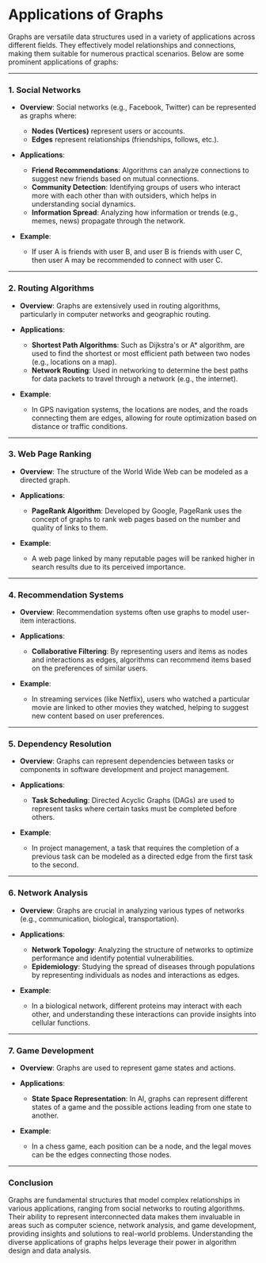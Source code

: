 # **Applications of Graphs**

Graphs are versatile data structures used in a variety of applications across different fields. They effectively model relationships and connections, making them suitable for numerous practical scenarios. Below are some prominent applications of graphs:

---

### **1. Social Networks**

- **Overview**: Social networks (e.g., Facebook, Twitter) can be represented as graphs where:
  - **Nodes (Vertices)** represent users or accounts.
  - **Edges** represent relationships (friendships, follows, etc.).
  
- **Applications**:
  - **Friend Recommendations**: Algorithms can analyze connections to suggest new friends based on mutual connections.
  - **Community Detection**: Identifying groups of users who interact more with each other than with outsiders, which helps in understanding social dynamics.
  - **Information Spread**: Analyzing how information or trends (e.g., memes, news) propagate through the network.

- **Example**:
  - If user A is friends with user B, and user B is friends with user C, then user A may be recommended to connect with user C.

---

### **2. Routing Algorithms**

- **Overview**: Graphs are extensively used in routing algorithms, particularly in computer networks and geographic routing.

- **Applications**:
  - **Shortest Path Algorithms**: Such as Dijkstra's or A* algorithm, are used to find the shortest or most efficient path between two nodes (e.g., locations on a map).
  - **Network Routing**: Used in networking to determine the best paths for data packets to travel through a network (e.g., the internet).
  
- **Example**:
  - In GPS navigation systems, the locations are nodes, and the roads connecting them are edges, allowing for route optimization based on distance or traffic conditions.

---

### **3. Web Page Ranking**

- **Overview**: The structure of the World Wide Web can be modeled as a directed graph.

- **Applications**:
  - **PageRank Algorithm**: Developed by Google, PageRank uses the concept of graphs to rank web pages based on the number and quality of links to them.
  
- **Example**:
  - A web page linked by many reputable pages will be ranked higher in search results due to its perceived importance.

---

### **4. Recommendation Systems**

- **Overview**: Recommendation systems often use graphs to model user-item interactions.

- **Applications**:
  - **Collaborative Filtering**: By representing users and items as nodes and interactions as edges, algorithms can recommend items based on the preferences of similar users.
  
- **Example**:
  - In streaming services (like Netflix), users who watched a particular movie are linked to other movies they watched, helping to suggest new content based on user preferences.

---

### **5. Dependency Resolution**

- **Overview**: Graphs can represent dependencies between tasks or components in software development and project management.

- **Applications**:
  - **Task Scheduling**: Directed Acyclic Graphs (DAGs) are used to represent tasks where certain tasks must be completed before others.
  
- **Example**:
  - In project management, a task that requires the completion of a previous task can be modeled as a directed edge from the first task to the second.

---

### **6. Network Analysis**

- **Overview**: Graphs are crucial in analyzing various types of networks (e.g., communication, biological, transportation).

- **Applications**:
  - **Network Topology**: Analyzing the structure of networks to optimize performance and identify potential vulnerabilities.
  - **Epidemiology**: Studying the spread of diseases through populations by representing individuals as nodes and interactions as edges.
  
- **Example**:
  - In a biological network, different proteins may interact with each other, and understanding these interactions can provide insights into cellular functions.

---

### **7. Game Development**

- **Overview**: Graphs are used to represent game states and actions.

- **Applications**:
  - **State Space Representation**: In AI, graphs can represent different states of a game and the possible actions leading from one state to another.
  
- **Example**:
  - In a chess game, each position can be a node, and the legal moves can be the edges connecting those nodes.

---

### **Conclusion**

Graphs are fundamental structures that model complex relationships in various applications, ranging from social networks to routing algorithms. Their ability to represent interconnected data makes them invaluable in areas such as computer science, network analysis, and game development, providing insights and solutions to real-world problems. Understanding the diverse applications of graphs helps leverage their power in algorithm design and data analysis.
